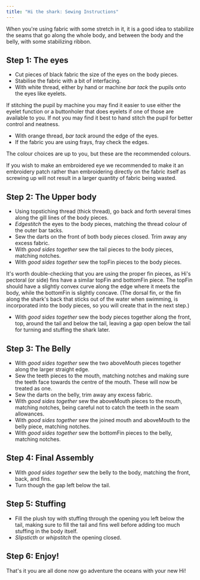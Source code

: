 ```yaml
---
title: "Hi the shark: Sewing Instructions"
---
```


<Tip>

When you're using fabric with some stretch in it, it is a good idea to stabilize the seams that go along the whole body, and between the body and the belly, with some stabilizing ribbon.

</Tip>

## Step 1: The eyes

- Cut pieces of black fabric the size of the eyes on the body pieces.
- Stabilise the fabric with a bit of interfacing.
- With white thread, either by hand or machine _bar tack_ the pupils onto the eyes like eyelets.

<Tip>

If stitching the pupil by machine you may find it easier to use either the eyelet function or a buttonholer that does eyelets if one of those are available to you. If not you may find it best to hand stitch the pupil for better control and neatness.

</Tip>

- With orange thread, _bar tack_ around the edge of the eyes.
- If the fabric you are using frays, fray check the edges.

<Note>

The colour choices are up to you, but these are the recommended colours.

If you wish to make an embroidered eye we recommended to make it an embroidery patch rather than embroidering directly on the fabric itself as screwing up will not result in a larger quantity of fabric being wasted.

</Note>

## Step 2: The Upper body

- Using topstiching thread (thick thread), go back and forth several times along the gill lines of the body pieces.
- _Edgestitch_ the eyes to the body pieces, matching the thread colour of the outer bar tacks.
- Sew the darts on the front of both body pieces closed. Trim away any excess fabric.
- With _good sides together_ sew the tail pieces to the body pieces, matching notches.
- With _good sides together_ sew the topFin pieces to the body pieces.

<Tip>

It's worth double-checking that you are using the proper fin pieces, as Hi's pectoral (or side) fins have a similar topFin and bottomFin piece. The topFin should have a slightly convex curve along the edge where it meets the body, while the bottomFin is slightly concave. (The dorsal fin, or the fin along the shark's back that sticks out of the water when swimming, is incorporated into the body pieces, so you will create that in the next step.)

</Tip> 

- With _good sides together_ sew the body pieces together along the front, top, around the tail and below the tail, leaving a gap open below the tail for turning and stuffing the shark later.

## Step 3: The Belly

- With _good sides together_ sew the two aboveMouth pieces together along the larger straight edge.
- Sew the teeth pieces to the mouth, matching notches and making sure the teeth face towards the centre of the mouth. These will now be treated as one.
- Sew the darts on the belly, trim away any excess fabric.
- With _good sides together_ sew the aboveMouth pieces to the mouth, matching notches, being careful not to catch the teeth in the seam allowances.
- With _good sides together_ sew the joined mouth and aboveMouth to the belly piece, matching notches.
- With _good sides together_ sew the bottomFin pieces to the belly, matching notches.

## Step 4: Final Assembly

- With _good sides together_ sew the belly to the body, matching the front, back, and fins.
- Turn though the gap left below the tail.

## Step 5: Stuffing

- Fill the plush toy with stuffing through the opening you left below the tail, making sure to fill the tail and fins well before adding too much stuffing in the body itself.
- _Slipsticth_ or _whipstitch_ the opening closed.

## Step 6: Enjoy!

That's it you are all done now go adventure the oceans with your new Hi!
